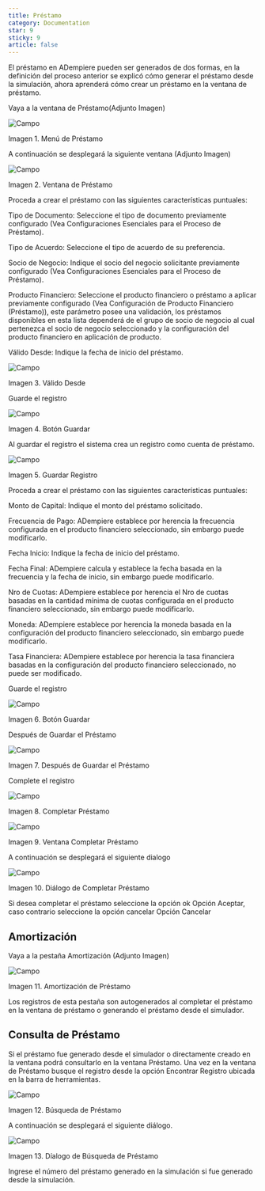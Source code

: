 ```yaml
---
title: Préstamo
category: Documentation
star: 9
sticky: 9
article: false
---
```


El préstamo en ADempiere pueden ser generados de dos formas, en la definición del proceso anterior se explicó cómo generar el préstamo desde la simulación, ahora aprenderá cómo crear un préstamo en la ventana de préstamo.

Vaya a la ventana de Préstamo(Adjunto Imagen)

![Campo](/assets/img/docs/loan-management/gep-loan-image48.png)

Imagen 1. Menú de Préstamo

A continuación se desplegará la siguiente ventana (Adjunto Imagen)

![Campo](/assets/img/docs/loan-management/gep-loan-image49.png)

Imagen 2. Ventana de Préstamo

Proceda a crear el préstamo con las siguientes características puntuales:

Tipo de Documento: Seleccione el tipo de documento previamente configurado (Vea Configuraciones Esenciales para el Proceso de Préstamo).

Tipo de Acuerdo: Seleccione el tipo de acuerdo de su preferencia.

Socio de Negocio: Indique el socio del negocio solicitante previamente configurado (Vea Configuraciones Esenciales para el Proceso de Préstamo).

Producto Financiero: Seleccione el producto financiero o préstamo a aplicar previamente configurado (Vea Configuración de Producto Financiero (Préstamo)), este parámetro posee una validación, los préstamos disponibles en esta lista dependerá de el grupo de socio de negocio al cual pertenezca el socio de negocio seleccionado y la configuración del producto financiero en aplicación de producto.

Válido Desde: Indique la fecha de inicio del préstamo.

![Campo](/assets/img/docs/loan-management/gep-loan-image50.png)

Imagen 3. Válido Desde

Guarde el registro

![Campo](/assets/img/docs/loan-management/gep-loan-image51.png)

Imagen 4. Botón Guardar

Al guardar el registro el sistema crea un registro como cuenta de préstamo.

![Campo](/assets/img/docs/loan-management/gep-loan-image52.png)

Imagen 5. Guardar Registro

Proceda a crear el préstamo con las siguientes características puntuales:

Monto de Capital: Indique el monto del préstamo solicitado.

Frecuencia de Pago: ADempiere establece por herencia la frecuencia configurada en el producto financiero seleccionado, sin embargo puede modificarlo.

Fecha Inicio: Indique la fecha de inicio del préstamo.

Fecha Final: ADempiere calcula y establece la fecha basada en la frecuencia y la fecha de inicio, sin embargo puede modificarlo.

Nro de Cuotas: ADempiere establece por herencia el Nro de cuotas basadas en la cantidad mínima de cuotas configurada en el producto financiero seleccionado, sin embargo puede modificarlo.

Moneda: ADempiere establece por herencia la moneda basada en la configuración del producto financiero seleccionado, sin embargo puede modificarlo.

Tasa Financiera: ADempiere establece por herencia la tasa financiera basadas en la configuración del producto financiero seleccionado, no puede ser modificado.

Guarde el registro

![Campo](/assets/img/docs/loan-management/gep-loan-image53.png)

Imagen 6. Botón Guardar

Después de Guardar el Préstamo

![Campo](/assets/img/docs/loan-management/gep-loan-image54.png)

Imagen 7. Después de Guardar el Préstamo

Complete el registro

![Campo](/assets/img/docs/loan-management/gep-loan-image55.png)

Imagen 8. Completar Préstamo

![Campo](/assets/img/docs/loan-management/gep-loan-image56.png)

Imagen 9. Ventana Completar Préstamo

A continuación se desplegará el siguiente dialogo

![Campo](/assets/img/docs/loan-management/gep-loan-image57.png)

Imagen 10. Diálogo de Completar Préstamo

Si desea completar el préstamo seleccione la opción ok Opción Aceptar, caso contrario seleccione la opción cancelar Opción Cancelar

## Amortización

Vaya a la pestaña Amortización (Adjunto Imagen)

![Campo](/assets/img/docs/loan-management/gep-loan-image58.png)

Imagen 11. Amortización de Préstamo

Los registros de esta pestaña son autogenerados al completar el préstamo en la ventana de préstamo o generando el préstamo desde el simulador.

## Consulta de Préstamo

Si el préstamo fue generado desde el simulador o directamente creado en la ventana podrá consultarlo en la ventana Préstamo. Una vez en la ventana de Préstamo busque el registro desde la opción Encontrar Registro ubicada en la barra de herramientas.

![Campo](/assets/img/docs/loan-management/gep-loan-image59.png)

Imagen 12. Búsqueda de Préstamo

A continuación se desplegará el siguiente diálogo.

![Campo](/assets/img/docs/loan-management/gep-loan-image60.png)

Imagen 13. Díalogo de Búsqueda de Préstamo

Ingrese el número del préstamo generado en la simulación si fue generado desde la simulación.
